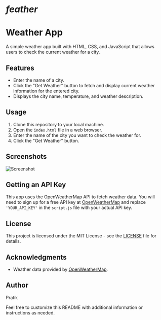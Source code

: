 # *feather*
# Weather App

A simple weather app built with HTML, CSS, and JavaScript that allows users to check the current weather for a city.

## Features

- Enter the name of a city.
- Click the "Get Weather" button to fetch and display current weather information for the entered city.
- Displays the city name, temperature, and weather description.

## Usage

1. Clone this repository to your local machine.
2. Open the `index.html` file in a web browser.
3. Enter the name of the city you want to check the weather for.
4. Click the "Get Weather" button.

## Screenshots

![Screenshot](screenshot.png)

## Getting an API Key

This app uses the OpenWeatherMap API to fetch weather data. You will need to sign up for a free API key at [OpenWeatherMap](https://openweathermap.org/api) and replace `'YOUR_API_KEY'` in the `script.js` file with your actual API key.

## License

This project is licensed under the MIT License - see the [LICENSE](LICENSE) file for details.

## Acknowledgments

- Weather data provided by [OpenWeatherMap](https://openweathermap.org/).

## Author

Pratik

Feel free to customize this README with additional information or instructions as needed.
